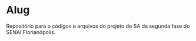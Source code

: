 # Alug
Repositório para o códigos e arquivos do projeto de SA da segunda fase do SENAI Florianópolis.
